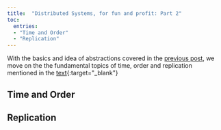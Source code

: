 ```yaml
---
title:  "Distributed Systems, for fun and profit: Part 2"
toc:
  entries:
  - "Time and Order"
  - "Replication"
--- 
```


With the basics and idea of abstractions covered in the [previous post](/2020/05/distsys-ffap-p1.html), we move on the the fundamental topics of time, order and replication mentioned in the [text](http://book.mixu.net/distsys/single-page.html){:target="_blank"}

## Time and Order

## Replication
